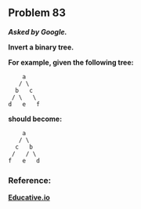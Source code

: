 ## Problem 83

***Asked by Google.***

**Invert a binary tree.**

**For example, given the following tree:**
```
    a
   / \
  b   c
 / \   \
d   e   f
```
**should become:**
```
    a
   / \
  c   b
 /   / \
f   e   d
```

### Reference:
**[Educative.io](https://www.educative.io/edpresso/how-to-invert-a-binary-tree)**
